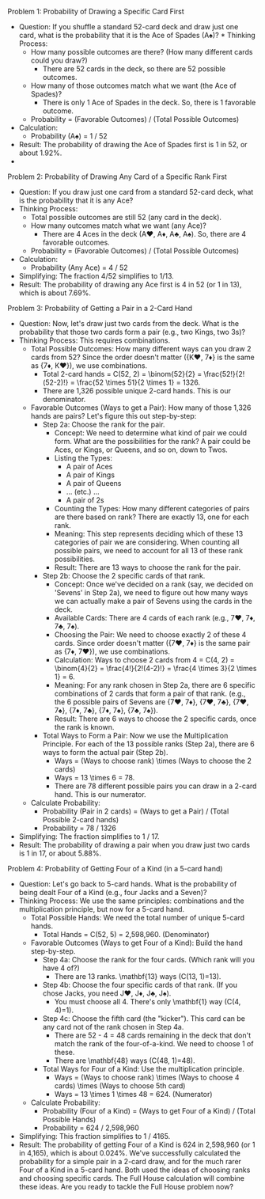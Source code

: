 Problem 1: Probability of Drawing a Specific Card First
* Question: If you shuffle a standard 52-card deck and draw just one card, what is the probability that it is the Ace of Spades (A♠)? * Thinking Process:
   * How many possible outcomes are there? (How many different cards could you draw?)
     * There are 52 cards in the deck, so there are 52 possible outcomes.
   * How many of those outcomes match what we want (the Ace of Spades)?
     * There is only 1 Ace of Spades in the deck. So, there is 1 favorable outcome.
   * Probability = (Favorable Outcomes) / (Total Possible Outcomes)
 * Calculation:
   * Probability (A♠) = 1 / 52
 * Result: The probability of drawing the Ace of Spades first is 1 in 52, or about 1.92%.
 * 
Problem 2: Probability of Drawing Any Card of a Specific Rank First
 * Question: If you draw just one card from a standard 52-card deck, what is the probability that it is any Ace?
 * Thinking Process:
   * Total possible outcomes are still 52 (any card in the deck).
   * How many outcomes match what we want (any Ace)?
     * There are 4 Aces in the deck (A♥, A♦, A♣, A♠). So, there are 4 favorable outcomes.
   * Probability = (Favorable Outcomes) / (Total Possible Outcomes)
 * Calculation:
   * Probability (Any Ace) = 4 / 52
 * Simplifying: The fraction 4/52 simplifies to 1/13.
 * Result: The probability of drawing any Ace first is 4 in 52 (or 1 in 13), which is about 7.69%.
   
Problem 3: Probability of Getting a Pair in a 2-Card Hand
 * Question: Now, let's draw just two cards from the deck. What is the probability that those two cards form a pair (e.g., two Kings, two 3s)?
 * Thinking Process: This requires combinations.
   * Total Possible Outcomes: How many different ways can you draw 2 cards from 52? Since the order doesn't matter ({K♥, 7♦} is the same as {7♦, K♥}), we use combinations.
     * Total 2-card hands = C(52, 2) = \binom{52}{2} = \frac{52!}{2!(52-2)!} = \frac{52 \times 51}{2 \times 1} = 1326.
     * There are 1,326 possible unique 2-card hands. This is our denominator.
   * Favorable Outcomes (Ways to get a Pair): How many of those 1,326 hands are pairs? Let's figure this out step-by-step:
     * Step 2a: Choose the rank for the pair.
       * Concept: We need to determine what kind of pair we could form. What are the possibilities for the rank? A pair could be Aces, or Kings, or Queens, and so on, down to Twos.
       * Listing the Types:
         * A pair of Aces
         * A pair of Kings
         * A pair of Queens
         * ... (etc.) ...
         * A pair of 2s
       * Counting the Types: How many different categories of pairs are there based on rank? There are exactly 13, one for each rank.
       * Meaning: This step represents deciding which of these 13 categories of pair we are considering. When counting all possible pairs, we need to account for all 13 of these rank possibilities.
       * Result: There are 13 ways to choose the rank for the pair.
     * Step 2b: Choose the 2 specific cards of that rank.
       * Concept: Once we've decided on a rank (say, we decided on 'Sevens' in Step 2a), we need to figure out how many ways we can actually make a pair of Sevens using the cards in the deck.
       * Available Cards: There are 4 cards of each rank (e.g., 7♥, 7♦, 7♣, 7♠).
       * Choosing the Pair: We need to choose exactly 2 of these 4 cards. Since order doesn't matter ({7♥, 7♦} is the same pair as {7♦, 7♥}), we use combinations.
       * Calculation: Ways to choose 2 cards from 4 = C(4, 2) = \binom{4}{2} = \frac{4!}{2!(4-2)!} = \frac{4 \times 3}{2 \times 1} = 6.
       * Meaning: For any rank chosen in Step 2a, there are 6 specific combinations of 2 cards that form a pair of that rank. (e.g., the 6 possible pairs of Sevens are {7♥, 7♦}, {7♥, 7♣}, {7♥, 7♠}, {7♦, 7♣}, {7♦, 7♠}, {7♣, 7♠}).
       * Result: There are 6 ways to choose the 2 specific cards, once the rank is known.
     * Total Ways to Form a Pair: Now we use the Multiplication Principle. For each of the 13 possible ranks (Step 2a), there are 6 ways to form the actual pair (Step 2b).
       * Ways = (Ways to choose rank) \times (Ways to choose the 2 cards)
       * Ways = 13 \times 6 = 78.
       * There are 78 different possible pairs you can draw in a 2-card hand. This is our numerator.
   * Calculate Probability:
     * Probability (Pair in 2 cards) = (Ways to get a Pair) / (Total Possible 2-card hands)
     * Probability = 78 / 1326
 * Simplifying: The fraction simplifies to 1 / 17.
 * Result: The probability of drawing a pair when you draw just two cards is 1 in 17, or about 5.88%.
   
Problem 4: Probability of Getting Four of a Kind (in a 5-card hand)
 * Question: Let's go back to 5-card hands. What is the probability of being dealt Four of a Kind (e.g., four Jacks and a Seven)?
 * Thinking Process: We use the same principles: combinations and the multiplication principle, but now for a 5-card hand.
   * Total Possible Hands: We need the total number of unique 5-card hands.
     * Total Hands = C(52, 5) = 2,598,960. (Denominator)
   * Favorable Outcomes (Ways to get Four of a Kind): Build the hand step-by-step.
     * Step 4a: Choose the rank for the four cards. (Which rank will you have 4 of?)
       * There are 13 ranks. \mathbf{13} ways (C(13, 1)=13).
     * Step 4b: Choose the four specific cards of that rank. (If you chose Jacks, you need J♥, J♦, J♣, J♠).
       * You must choose all 4. There's only \mathbf{1} way (C(4, 4)=1).
     * Step 4c: Choose the fifth card (the "kicker"). This card can be any card not of the rank chosen in Step 4a.
       * There are 52 - 4 = 48 cards remaining in the deck that don't match the rank of the four-of-a-kind. We need to choose 1 of these.
       * There are \mathbf{48} ways (C(48, 1)=48).
     * Total Ways for Four of a Kind: Use the multiplication principle.
       * Ways = (Ways to choose rank) \times (Ways to choose 4 cards) \times (Ways to choose 5th card)
       * Ways = 13 \times 1 \times 48 = 624. (Numerator)
   * Calculate Probability:
     * Probability (Four of a Kind) = (Ways to get Four of a Kind) / (Total Possible Hands)
     * Probability = 624 / 2,598,960
 * Simplifying: This fraction simplifies to 1 / 4165.
 * Result: The probability of getting Four of a Kind is 624 in 2,598,960 (or 1 in 4,165), which is about 0.024%.
We've successfully calculated the probability for a simple pair in a 2-card draw, and for the much rarer Four of a Kind in a 5-card hand. Both used the ideas of choosing ranks and choosing specific cards. The Full House calculation will combine these ideas. Are you ready to tackle the Full House problem now?
